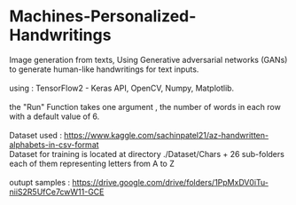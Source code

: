 # Machines-Personalized-Handwritings
Image generation from texts, Using Generative adversarial networks (GANs) to generate human-like handwritings for text inputs.\
\
using : TensorFlow2 - Keras API, OpenCV, Numpy, Matplotlib.\
\
the "Run" Function takes one argument , the number of words in each row with a default value of 6.\
\
Dataset used : https://www.kaggle.com/sachinpatel21/az-handwritten-alphabets-in-csv-format \
Dataset for training is located at directory ./Dataset/Chars + 26 sub-folders each of them representing letters from A to Z\
\
outupt samples : https://drive.google.com/drive/folders/1PpMxDV0iTu-niiS2R5UfCe7cwW11-GCE
